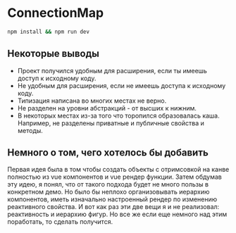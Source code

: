 # ConnectionMap

```sh
npm install && npm run dev
```

## Некоторые выводы

- Проект получился удобным для расширения, если ты имеешь доступ к исходному коду.
- Не удобным для расширения, если не имеешь доступа к исходному коду.
- Типизация написана во многих местах не верно.
- Не разделен на уровни абстракций - от высших к нижним.
- В некоторых местах из-за того что торопился образовалась каша. Например, не разделены приватные и публичные свойства и методы.

## Немного о том, чего хотелось бы добавить

Первая идея была в том чтобы создать объекты с отримсовкой на канве полностью из vue компонентов и vue рендер функции.
Затем обдумав эту идею, я понял, что от такого подхода будет не много пользы в конкретном демо. Но было бы неплохо организовывать иерархию компонентов, иметь изначально настроенный рендер по изменению реактивного свойства. И вот как раз эти две вещи я и не реализовал: реактивность и иерархию фигур.
Но все же если еще немного над этим поработать, то сделать получится.
